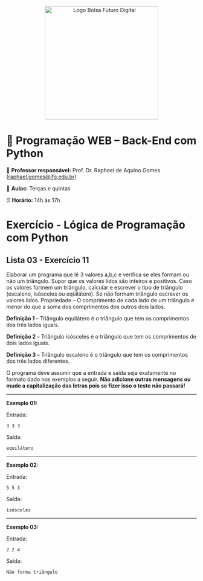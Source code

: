 <p align="center">
  <img src="https://extensao.ifg.edu.br/futurodigital/wp-content/uploads/sites/33/2025/05/Logo_Bolsa_Futuro_Digital-2048x2048.png" alt="Logo Bolsa Futuro Digital" width="300"/>
</p>

# 🐍 Programação WEB – Back-End com Python

📌 **Professor responsável:** Prof. Dr. Raphael de Aquino Gomes (<a href="mailto:raphael.gomes@ifg.edu.br">raphael.gomes@ifg.edu.br</a>)

📅 **Aulas:** Terças e quintas  

⏰ **Horário:** 14h às 17h


# Exercício - Lógica de Programação com Python

## Lista 03 - Exercício 11

Elaborar um programa que lê 3 valores a,b,c e verifica se eles formam ou não um triângulo. Supor que os valores lidos são inteiros e positivos. Caso os valores formem um triângulo, calcular e escrever o tipo de triângulo (escaleno, isósceles ou eqüilátero). Se não formam triângulo escrever os valores lidos. Propriedade – O comprimento de cada lado de um triângulo é menor do que a soma dos comprimentos dos outros dois lados.

**Definição 1 –** Triângulo equilátero é o triângulo que tem os comprimentos dos três lados iguais.

**Definição 2 –** Triângulo isósceles é o triângulo que tem os comprimentos de dois lados iguais.

**Definição 3 –** Triângulo escaleno é o triângulo que tem os comprimentos dos três lados diferentes.

O programa deve assumir que a entrada e saída seja exatamente no formato dado nos exemplos a seguir. **Não adicione outras mensagens ou mude a capitalização das letras pois se fizer isso o teste não passará!**

---

**Exemplo 01:**

Entrada:
```
3 3 3
```
Saída:
```
equilátero
```

---

**Exemplo 02:**

Entrada:
```
5 5 3
```
Saída:
```
isósceles
```

---

**Exemplo 03:**

Entrada:
```
2 2 4
```
Saída:
```
Não forma triângulo
```
